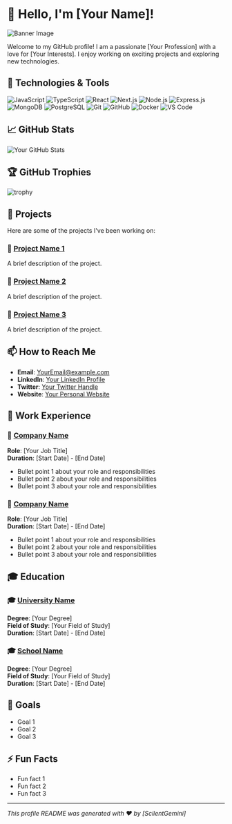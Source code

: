 # 👋 Hello, I'm [Your Name]!

![Banner Image](./assets/profile-banner.png)

Welcome to my GitHub profile! I am a passionate [Your Profession] with a love for [Your Interests]. I enjoy working on exciting projects and exploring new technologies.

## 🔧 Technologies & Tools

![JavaScript](https://img.shields.io/badge/-JavaScript-333333?style=flat&logo=javascript)
![TypeScript](https://img.shields.io/badge/-TypeScript-333333?style=flat&logo=typescript)
![React](https://img.shields.io/badge/-React-333333?style=flat&logo=react)
![Next.js](https://img.shields.io/badge/-Next.js-333333?style=flat&logo=next.js)
![Node.js](https://img.shields.io/badge/-Node.js-333333?style=flat&logo=node.js)
![Express.js](https://img.shields.io/badge/-Express.js-333333?style=flat&logo=express)
![MongoDB](https://img.shields.io/badge/-MongoDB-333333?style=flat&logo=mongodb)
![PostgreSQL](https://img.shields.io/badge/-PostgreSQL-333333?style=flat&logo=postgresql)
![Git](https://img.shields.io/badge/-Git-333333?style=flat&logo=git)
![GitHub](https://img.shields.io/badge/-GitHub-333333?style=flat&logo=github)
![Docker](https://img.shields.io/badge/-Docker-333333?style=flat&logo=docker)
![VS Code](https://img.shields.io/badge/-VS_Code-333333?style=flat&logo=visual-studio-code)

## 📈 GitHub Stats

![Your GitHub Stats](https://github-readme-stats.vercel.app/api?username=your-username&show_icons=true&theme=dark)

## 🏆 GitHub Trophies

![trophy](https://github-profile-trophy.vercel.app/?username=your-username&theme=onedark)

## 🚀 Projects

Here are some of the projects I've been working on:

### 🌟 [Project Name 1](https://github.com/your-username/project-name-1)
A brief description of the project.

### 🌟 [Project Name 2](https://github.com/your-username/project-name-2)
A brief description of the project.

### 🌟 [Project Name 3](https://github.com/your-username/project-name-3)
A brief description of the project.

## 📫 How to Reach Me

- **Email**: [YourEmail@example.com](mailto:YourEmail@example.com)
- **LinkedIn**: [Your LinkedIn Profile](https://linkedin.com/in/your-profile)
- **Twitter**: [Your Twitter Handle](https://twitter.com/your-handle)
- **Website**: [Your Personal Website](https://your-website.com)

## 💼 Work Experience

### 🏢 [Company Name](https://company-website.com)
**Role**: [Your Job Title]  
**Duration**: [Start Date] - [End Date]

* Bullet point 1 about your role and responsibilities
* Bullet point 2 about your role and responsibilities
* Bullet point 3 about your role and responsibilities

### 🏢 [Company Name](https://company-website.com)
**Role**: [Your Job Title]  
**Duration**: [Start Date] - [End Date]

* Bullet point 1 about your role and responsibilities
* Bullet point 2 about your role and responsibilities
* Bullet point 3 about your role and responsibilities

## 🎓 Education

### 🎓 [University Name](https://university-website.com)
**Degree**: [Your Degree]  
**Field of Study**: [Your Field of Study]  
**Duration**: [Start Date] - [End Date]

### 🎓 [School Name](https://school-website.com)
**Degree**: [Your Degree]  
**Field of Study**: [Your Field of Study]  
**Duration**: [Start Date] - [End Date]

## 🎯 Goals

- Goal 1
- Goal 2
- Goal 3

## ⚡ Fun Facts

- Fun fact 1
- Fun fact 2
- Fun fact 3

---

_This profile README was generated with ❤️ by [ScilentGemini]_
